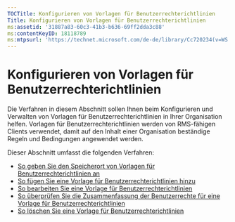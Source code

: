 ```yaml
---
TOCTitle: Konfigurieren von Vorlagen für Benutzerrechterichtlinien
Title: Konfigurieren von Vorlagen für Benutzerrechterichtlinien
ms:assetid: '31887a83-60c3-41b3-b636-69ff2dda3c88'
ms:contentKeyID: 18118789
ms:mtpsurl: 'https://technet.microsoft.com/de-de/library/Cc720234(v=WS.10)'
---
```


Konfigurieren von Vorlagen für Benutzerrechterichtlinien
========================================================

Die Verfahren in diesem Abschnitt sollen Ihnen beim Konfigurieren und Verwalten von Vorlagen für Benutzerrechterichtlinien in Ihrer Organisation helfen. Vorlagen für Benutzerrechterichtlinien werden von RMS-fähigen Clients verwendet, damit auf den Inhalt einer Organisation beständige Regeln und Bedingungen angewendet werden.

Dieser Abschnitt umfasst die folgenden Verfahren:

-   [So geben Sie den Speicherort von Vorlagen für Benutzerrechterichtlinien an](https://technet.microsoft.com/e1bee46d-33db-424f-ba45-1dcedcb883ab)
-   [So fügen Sie eine Vorlage für Benutzerrechterichtlinien hinzu](https://technet.microsoft.com/1a5555cd-6d39-4078-a879-4106864674be)
-   [So bearbeiten Sie eine Vorlage für Benutzerrechterichtlinien](https://technet.microsoft.com/9580b934-bd6f-4097-9d3c-4fc14a3147fa)
-   [So überprüfen Sie die Zusammenfassung der Benutzerrechte für eine Vorlage für Benutzerrechterichtlinien](https://technet.microsoft.com/a3559cfd-3c80-4b6a-8e44-e4b42b98a76c)
-   [So löschen Sie eine Vorlage für Benutzerrechterichtlinien](https://technet.microsoft.com/9c9a1496-cf55-4c65-a4c6-9fe245edce00)
